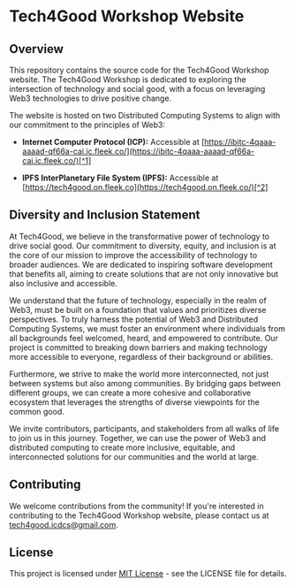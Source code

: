 # Tech4Good Workshop Website

## Overview

This repository contains the source code for the Tech4Good Workshop website. The Tech4Good Workshop is dedicated to exploring the intersection of technology and social good, with a focus on leveraging Web3 technologies to drive positive change.

The website is hosted on two Distributed Computing Systems to align with our commitment to the principles of Web3:

- **Internet Computer Protocol (ICP):** Accessible at [https://ibitc-4qaaa-aaaad-qf66a-cai.ic.fleek.co/](https://ibitc-4qaaa-aaaad-qf66a-cai.ic.fleek.co/)[^1]

[^1]: The website is hosted on a canister on the Internet Computer, identified by the canister ID `ibitc-4qaaa-aaaad-qf66a-cai`. The ICP canister ID `ibitc-4qaaa-aaaad-qf66a-cai` is a unique identifier for a canister smart contract on the Internet Computer Protocol (ICP) network. Canisters are computational units that can run smart contracts or store data, with each canister being assigned a unique ID for interaction.

- **IPFS InterPlanetary File System (IPFS):** Accessible at [https://tech4good.on.fleek.co](https://tech4good.on.fleek.co/)[^2]

[^2]: Our website is also accessible through IPFS hosting, providing a decentralized and resilient way to access content. IPFS, or the InterPlanetary File System, is a peer-to-peer protocol designed for storing and sharing data in a distributed file system. IPFS hosting leverages this technology to serve websites and web applications in a decentralized manner, enhancing accessibility and resistance to censorship. By hosting content on IPFS, it is stored across multiple nodes globally, ensuring that it remains accessible even if some nodes go offline.



## Diversity and Inclusion Statement

At Tech4Good, we believe in the transformative power of technology to drive social good. Our commitment to diversity, equity, and inclusion is at the core of our mission to improve the accessibility of technology to broader audiences. We are dedicated to inspiring software development that benefits all, aiming to create solutions that are not only innovative but also inclusive and accessible.

We understand that the future of technology, especially in the realm of Web3, must be built on a foundation that values and prioritizes diverse perspectives. To truly harness the potential of Web3 and Distributed Computing Systems, we must foster an environment where individuals from all backgrounds feel welcomed, heard, and empowered to contribute. Our project is committed to breaking down barriers and making technology more accessible to everyone, regardless of their background or abilities.

Furthermore, we strive to make the world more interconnected, not just between systems but also among communities. By bridging gaps between different groups, we can create a more cohesive and collaborative ecosystem that leverages the strengths of diverse viewpoints for the common good.

We invite contributors, participants, and stakeholders from all walks of life to join us in this journey. Together, we can use the power of Web3 and distributed computing to create more inclusive, equitable, and interconnected solutions for our communities and the world at large.


## Contributing

We welcome contributions from the community! If you're interested in contributing to the Tech4Good Workshop website, please contact us at [tech4good.icdcs@gmail.com](mailto:tech4good.icdcs@gmail.com).

## License

This project is licensed under [MIT License](LICENSE) - see the LICENSE file for details.


